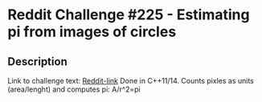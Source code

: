 Reddit Challenge #225 - Estimating pi from images of circles
============================================================

Description
-----------
Link to challenge text: <a href="https://www.reddit.com/r/dailyprogrammer/comments/3f0hzk/20150729_challenge_225_intermediate_estimating_pi/">Reddit-link</a>
Done in C++11/14. Counts pixles as units (area/lenght) and computes pi: A/r^2=pi
